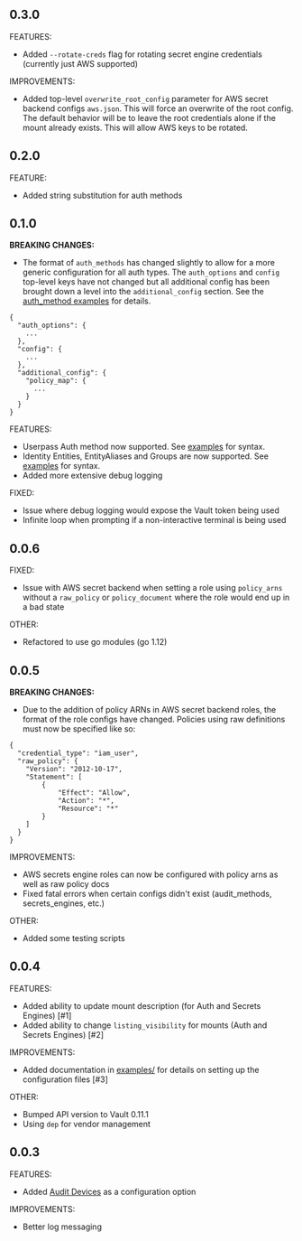 ## 0.3.0

FEATURES:
* Added `--rotate-creds` flag for rotating secret engine credentials (currently just AWS supported)

IMPROVEMENTS:
* Added top-level `overwrite_root_config` parameter for AWS secret backend configs `aws.json`.  This will force an overwrite of the root config.  The default behavior will be to leave the root credentials alone if the mount already exists.  This will allow AWS keys to be rotated.

## 0.2.0

FEATURE:
* Added string substitution for auth methods

## 0.1.0

**BREAKING CHANGES:**
* The format of `auth_methods` has changed slightly to allow for a more generic configuration for all auth types.  The  `auth_options` and `config` top-level keys have not changed but all additional config has been brought down a level into the `additional_config` section. See the [auth_method examples](examples/auth_method) for details.

```
{
  "auth_options": {
    ...
  },
  "config": {
    ...
  },
  "additional_config": {
    "policy_map": {
      ...
    }
  }
}
```

FEATURES:
* Userpass Auth method now supported. See [examples](examples/) for syntax.
* Identity Entities, EntityAliases and Groups are now supported.  See [examples](examples/) for syntax.
* Added more extensive debug logging

FIXED:
* Issue where debug logging would expose the Vault token being used
* Infinite loop when prompting if a non-interactive terminal is being used

## 0.0.6

FIXED:
* Issue with AWS secret backend when setting a role using `policy_arns` without a `raw_policy` or `policy_document` where the role would end up in a bad state

OTHER:
* Refactored to use go modules (go 1.12)

## 0.0.5

**BREAKING CHANGES:**
* Due to the addition of policy ARNs in AWS secret backend roles, the format of the role configs have changed.  Policies using raw definitions must now be specified like so:

```
{
  "credential_type": "iam_user",
  "raw_policy": {
    "Version": "2012-10-17",
    "Statement": [
        {
            "Effect": "Allow",
            "Action": "*",
            "Resource": "*"
        }
    ]
  }
}
```

IMPROVEMENTS:
* AWS secrets engine roles can now be configured with policy arns as well as raw policy docs
* Fixed fatal errors when certain configs didn't exist (audit_methods, secrets_engines, etc.)

OTHER:
* Added some testing scripts

## 0.0.4

FEATURES:

* Added ability to update mount description (for Auth and Secrets Engines) [#1]
* Added ability to change `listing_visibility` for mounts (Auth and Secrets Engines) [#2]

IMPROVEMENTS:

* Added documentation in [examples/](examples/) for details on setting up the configuration files [#3]

OTHER:

* Bumped API version to Vault 0.11.1
* Using `dep` for vendor management

## 0.0.3

FEATURES:

 * Added [Audit Devices](https://www.vaultproject.io/docs/audit/index.html) as a configuration option

IMPROVEMENTS:

* Better log messaging
